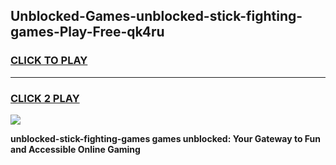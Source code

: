 
## Unblocked-Games-unblocked-stick-fighting-games-Play-Free-qk4ru
<h3>
<a href="https://premium76.site?title=unblocked-stick-fighting-games&ref=09A">CLICK TO PLAY</a></h3>
<hr>

<h3>
<a href="https://premium76.site?title=unblocked-stick-fighting-games&ref=09A">CLICK 2 PLAY</a>
  
</h3>

<a href="https://premium76.site?title=unblocked-stick-fighting-games&ref=09A"><img src="https://clearcache.store/games.png"></a>


**unblocked-stick-fighting-games games unblocked: Your Gateway to Fun and Accessible Online Gaming**
